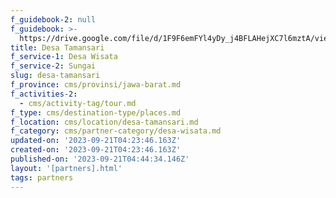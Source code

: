 ```yaml
---
f_guidebook-2: null
f_guidebook: >-
  https://drive.google.com/file/d/1F9F6emFYl4yDy_j4BFLAHejXC7l6mztA/view?usp=drive_link
title: Desa Tamansari
f_service-1: Desa Wisata
f_service-2: Sungai
slug: desa-tamansari
f_province: cms/provinsi/jawa-barat.md
f_activities-2:
  - cms/activity-tag/tour.md
f_type: cms/destination-type/places.md
f_location: cms/location/desa-tamansari.md
f_category: cms/partner-category/desa-wisata.md
updated-on: '2023-09-21T04:23:46.163Z'
created-on: '2023-09-21T04:23:46.163Z'
published-on: '2023-09-21T04:44:34.146Z'
layout: '[partners].html'
tags: partners
---
```



